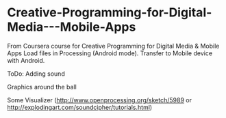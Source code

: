 Creative-Programming-for-Digital-Media---Mobile-Apps
====================================================

From Coursera course for Creative Programming for Digital Media &amp; Mobile Apps
Load files in Processing (Android mode). Transfer to Mobile device with Android.


ToDo:
Adding sound

Graphics around the ball

Some Visualizer (http://www.openprocessing.org/sketch/5989 or http://explodingart.com/soundcipher/tutorials.html)
